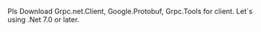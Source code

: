 Pls Download Grpc.net.Client, Google.Protobuf, Grpc.Tools for client.
Let`s using .Net 7.0 or later.
